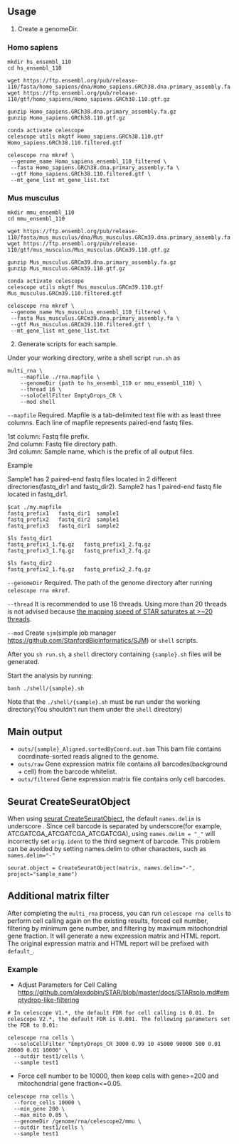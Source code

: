 ## Usage
1. Create a genomeDir.

### Homo sapiens

```
mkdir hs_ensembl_110
cd hs_ensembl_110

wget https://ftp.ensembl.org/pub/release-110/fasta/homo_sapiens/dna/Homo_sapiens.GRCh38.dna.primary_assembly.fa.gz
wget https://ftp.ensembl.org/pub/release-110/gtf/homo_sapiens/Homo_sapiens.GRCh38.110.gtf.gz

gunzip Homo_sapiens.GRCh38.dna.primary_assembly.fa.gz
gunzip Homo_sapiens.GRCh38.110.gtf.gz

conda activate celescope
celescope utils mkgtf Homo_sapiens.GRCh38.110.gtf Homo_sapiens.GRCh38.110.filtered.gtf

celescope rna mkref \
 --genome_name Homo_sapiens_ensembl_110_filtered \
 --fasta Homo_sapiens.GRCh38.dna.primary_assembly.fa \
 --gtf Homo_sapiens.GRCh38.110.filtered.gtf \
 --mt_gene_list mt_gene_list.txt
```

### Mus musculus

```
mkdir mmu_ensembl_110
cd mmu_ensembl_110

wget https://ftp.ensembl.org/pub/release-110/fasta/mus_musculus/dna/Mus_musculus.GRCm39.dna.primary_assembly.fa.gz
wget https://ftp.ensembl.org/pub/release-110/gtf/mus_musculus/Mus_musculus.GRCm39.110.gtf.gz

gunzip Mus_musculus.GRCm39.dna.primary_assembly.fa.gz
gunzip Mus_musculus.GRCm39.110.gtf.gz

conda activate celescope
celescope utils mkgtf Mus_musculus.GRCm39.110.gtf Mus_musculus.GRCm39.110.filtered.gtf

celescope rna mkref \
 --genome_name Mus_musculus_ensembl_110_filtered \
 --fasta Mus_musculus.GRCm39.dna.primary_assembly.fa \
 --gtf Mus_musculus.GRCm39.110.filtered.gtf \
 --mt_gene_list mt_gene_list.txt

```

2. Generate scripts for each sample.

Under your working directory, write a shell script `run.sh` as

```
multi_rna \
    --mapfile ./rna.mapfile \
    --genomeDir {path to hs_ensembl_110 or mmu_ensembl_110} \
    --thread 16 \
    --soloCellFilter EmptyDrops_CR \
    --mod shell
```
`--mapfile` Required.  Mapfile is a tab-delimited text file with as least three columns. Each line of mapfile represents paired-end fastq files.

1st column: Fastq file prefix.  
2nd column: Fastq file directory path.  
3rd column: Sample name, which is the prefix of all output files.  

Example

Sample1 has 2 paired-end fastq files located in 2 different directories(fastq_dir1 and fastq_dir2). Sample2 has 1 paired-end fastq file located in fastq_dir1.
```
$cat ./my.mapfile
fastq_prefix1	fastq_dir1	sample1
fastq_prefix2	fastq_dir2	sample1
fastq_prefix3	fastq_dir1	sample2

$ls fastq_dir1
fastq_prefix1_1.fq.gz	fastq_prefix1_2.fq.gz
fastq_prefix3_1.fq.gz	fastq_prefix3_2.fq.gz

$ls fastq_dir2
fastq_prefix2_1.fq.gz	fastq_prefix2_2.fq.gz
```

`--genomeDir` Required. The path of the genome directory after running `celescope rna mkref`.

`--thread` It is recommended to use 16 threads. Using more than 20 threads is not advised because  [the mapping speed of STAR saturates at >~20 threads](https://github.com/singleron-RD/CeleScope/issues/197).

`--mod` Create `sjm`(simple job manager https://github.com/StanfordBioinformatics/SJM) or `shell` scripts. 

After you `sh run.sh`, a `shell` directory containing `{sample}.sh` files will be generated.

Start the analysis by running:
```
bash ./shell/{sample}.sh
```
Note that the `./shell/{sample}.sh` must be run under the working directory(You shouldn't run them under the `shell` directory)

## Main output
- `outs/{sample}_Aligned.sortedByCoord.out.bam` This bam file contains coordinate-sorted reads aligned to the genome. 
- `outs/raw` Gene expression matrix file contains all barcodes(background + cell) from the barcode whitelist.
- `outs/filtered` Gene expression matrix file contains only cell barcodes.

## Seurat CreateSeuratObject
When using [seurat CreateSeuratObject](https://www.rdocumentation.org/packages/Seurat/versions/3.0.1/topics/CreateSeuratObject), the default `names.delim` is underscore . Since cell barcode is separated by underscore(for example, ATCGATCGA_ATCGATCGA_ATCGATCGA), using `names.delim = "_"` will incorrectly set `orig.ident` to the third segment of barcode. This problem can be avoided by setting names.delim to other characters, such as `names.delim="-"`
```
seurat.object = CreateSeuratObject(matrix, names.delim="-", project="sample_name") 
```

## Additional matrix filter
After completing the `multi_rna` process, you can run `celescope rna cells` to perform cell calling again on the existing results, forced cell number, filtering by minimum gene number, and filtering by maximum mitochondrial gene fraction. It will generate a new expression matrix and HTML report. The original expression matrix and HTML report will be prefixed with `default_`.

### Example

- Adjust Parameters for Cell Calling
https://github.com/alexdobin/STAR/blob/master/docs/STARsolo.md#emptydrop-like-filtering

```
# In celescope V1.*, the default FDR for cell calling is 0.01. In celescope V2.*, the default FDR is 0.001. The following parameters set the FDR to 0.01:

celescope rna cells \
  --soloCellFilter "EmptyDrops_CR 3000 0.99 10 45000 90000 500 0.01 20000 0.01 10000" \
  --outdir test1/cells \
  --sample test1
```

- Force cell number to be 10000, then keep cells with gene>=200 and mitochondrial gene fraction<=0.05.

```
celescope rna cells \
  --force_cells 10000 \
  --min_gene 200 \
  --max_mito 0.05 \
  --genomeDir /genome/rna/celescope2/mmu \
  --outdir test1/cells \
  --sample test1
```
